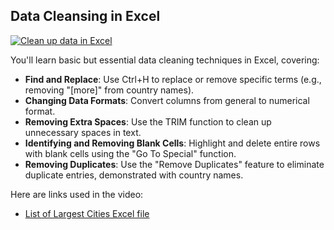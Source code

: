 ## Data Cleansing in Excel

[![Clean up data in Excel](https://i.ytimg.com/vi_webp/7du7xkqeu4s/sddefault.webp)](https://youtu.be/7du7xkqeu4s)

You'll learn basic but essential data cleaning techniques in Excel, covering:

- **Find and Replace**: Use Ctrl+H to replace or remove specific terms (e.g., removing "[more]" from country names).
- **Changing Data Formats**: Convert columns from general to numerical format.
- **Removing Extra Spaces**: Use the TRIM function to clean up unnecessary spaces in text.
- **Identifying and Removing Blank Cells**: Highlight and delete entire rows with blank cells using the "Go To Special" function.
- **Removing Duplicates**: Use the "Remove Duplicates" feature to eliminate duplicate entries, demonstrated with country names.

Here are links used in the video:

- [List of Largest Cities Excel file](https://docs.google.com/spreadsheets/d/1jl8tHGoxmIba4J78aJVfT9jtZv7lfCbV/view)
